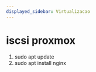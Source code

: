 ```yaml
---
displayed_sidebar: Virtualizacao
---
```


# iscsi proxmox

<ol><li data-prefix="$"><span class="token function">sudo</span> <span class="token function">apt</span> update
</li><li data-prefix="$"><span class="token function">sudo</span> <span class="token function">apt</span> <span class="token function">install</span> nginx
</li></ol>
